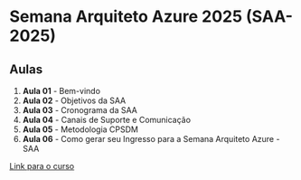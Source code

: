 # Semana Arquiteto Azure 2025 (SAA-2025)

## Aulas

1. **Aula 01** - Bem-vindo
2. **Aula 02** - Objetivos da SAA
3. **Aula 03** - Cronograma da SAA
4. **Aula 04** - Canais de Suporte e Comunicação
5. **Aula 05** - Metodologia CPSDM
6. **Aula 06** - Como gerar seu Ingresso para a Semana Arquiteto Azure - SAA

[Link para o curso](https://saa.tftec.com.br/aluno/course/semana-arquiteto-azure)